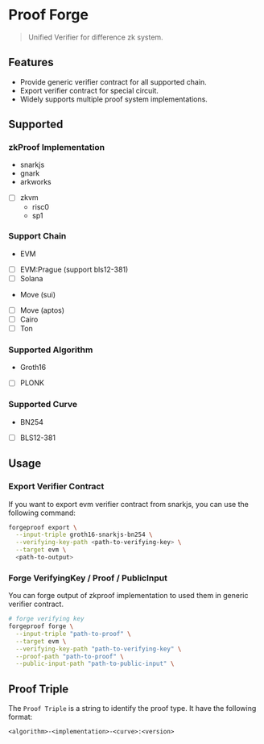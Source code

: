 # Proof Forge

> Unified Verifier for difference zk system.

## Features

- Provide generic verifier contract for all supported chain.
- Export verifier contract for special circuit.
- Widely supports multiple proof system implementations.

## Supported

### zkProof Implementation

- snarkjs
- gnark
- arkworks
- [ ] zkvm
  - risc0
  - sp1

### Support Chain

- EVM
- [ ] EVM:Prague (support bls12-381)
- [ ] Solana
- Move (sui)
- [ ] Move (aptos)
- [ ] Cairo
- [ ] Ton

### Supported Algorithm

- Groth16
- [ ] PLONK

### Supported Curve

- BN254
- [ ] BLS12-381

## Usage

### Export Verifier Contract

If you want to export evm verifier contract from snarkjs, you can use the following command:

```bash
forgeproof export \
  --input-triple groth16-snarkjs-bn254 \
  --verifying-key-path <path-to-verifying-key> \
  --target evm \
  <path-to-output>
```

### Forge VerifyingKey / Proof / PublicInput

You can forge output of zkproof implementation to used them in generic verifier contract.

```bash
# forge verifying key
forgeproof forge \
  --input-triple "path-to-proof" \
  --target evm \
  --verifying-key-path "path-to-verifying-key" \
  --proof-path "path-to-proof" \
  --public-input-path "path-to-public-input" \
```

## Proof Triple

The `Proof Triple` is a string to identify the proof type. It have the following format:

```
<algorithm>-<implementation>-<curve>:<version>
```


